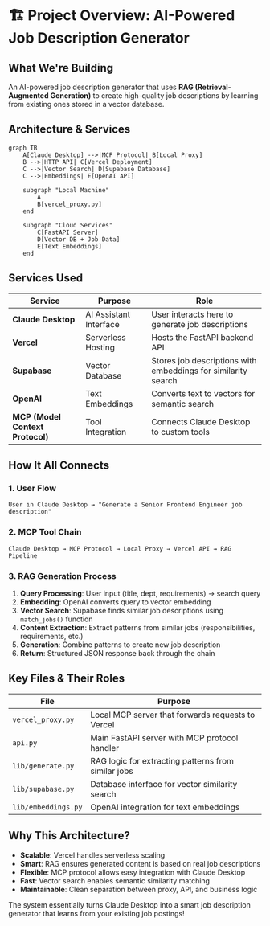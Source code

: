 # 🏗️ **Project Overview: AI-Powered Job Description Generator**

## **What We're Building**
An AI-powered job description generator that uses **RAG (Retrieval-Augmented Generation)** to create high-quality job descriptions by learning from existing ones stored in a vector database.

## **Architecture & Services**

```mermaid
graph TB
    A[Claude Desktop] -->|MCP Protocol| B[Local Proxy]
    B -->|HTTP API| C[Vercel Deployment]
    C -->|Vector Search| D[Supabase Database]
    C -->|Embeddings| E[OpenAI API]
    
    subgraph "Local Machine"
        A
        B[vercel_proxy.py]
    end
    
    subgraph "Cloud Services"
        C[FastAPI Server]
        D[Vector DB + Job Data]
        E[Text Embeddings]
    end
```

## **Services Used**

| Service | Purpose | Role |
|---------|---------|------|
| **Claude Desktop** | AI Assistant Interface | User interacts here to generate job descriptions |
| **Vercel** | Serverless Hosting | Hosts the FastAPI backend API |
| **Supabase** | Vector Database | Stores job descriptions with embeddings for similarity search |
| **OpenAI** | Text Embeddings | Converts text to vectors for semantic search |
| **MCP (Model Context Protocol)** | Tool Integration | Connects Claude Desktop to custom tools |

## **How It All Connects**

### **1. User Flow**
```
User in Claude Desktop → "Generate a Senior Frontend Engineer job description"
```

### **2. MCP Tool Chain**
```
Claude Desktop → MCP Protocol → Local Proxy → Vercel API → RAG Pipeline
```

### **3. RAG Generation Process**
1. **Query Processing**: User input (title, dept, requirements) → search query
2. **Embedding**: OpenAI converts query to vector embedding
3. **Vector Search**: Supabase finds similar job descriptions using `match_jobs()` function
4. **Content Extraction**: Extract patterns from similar jobs (responsibilities, requirements, etc.)
5. **Generation**: Combine patterns to create new job description
6. **Return**: Structured JSON response back through the chain

## **Key Files & Their Roles**

| File | Purpose |
|------|---------|
| `vercel_proxy.py` | Local MCP server that forwards requests to Vercel |
| `api.py` | Main FastAPI server with MCP protocol handler |
| `lib/generate.py` | RAG logic for extracting patterns from similar jobs |
| `lib/supabase.py` | Database interface for vector similarity search |
| `lib/embeddings.py` | OpenAI integration for text embeddings |

## **Why This Architecture?**

- **Scalable**: Vercel handles serverless scaling
- **Smart**: RAG ensures generated content is based on real job descriptions
- **Flexible**: MCP protocol allows easy integration with Claude Desktop
- **Fast**: Vector search enables semantic similarity matching
- **Maintainable**: Clean separation between proxy, API, and business logic

The system essentially turns Claude Desktop into a smart job description generator that learns from your existing job postings!
